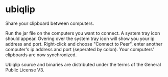 ubiqlip
=======

Share your clipboard between computers.

Run the jar file on the computers you want to connect. A system tray icon should appear. Overing over the system tray icon will show you your ip address and port. Right-click and choose "Connect to Peer", enter another computer's ip address and port (seperated by colon). Your computers' clipboards are now synchronized.

Ubiqlip source and binaries are distributed under the terms of the General Public License V3. 